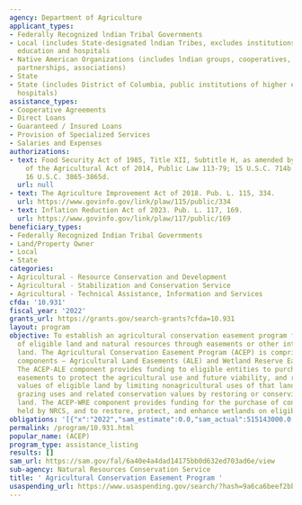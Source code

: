 ```yaml
---
agency: Department of Agriculture
applicant_types:
- Federally Recognized lndian Tribal Governments
- Local (includes State-designated lndian Tribes, excludes institutions of higher
  education and hospitals
- Native American Organizations (includes lndian groups, cooperatives, corporations,
  partnerships, associations)
- State
- State (includes District of Columbia, public institutions of higher education and
  hospitals)
assistance_types:
- Cooperative Agreements
- Direct Loans
- Guaranteed / Insured Loans
- Provision of Specialized Services
- Salaries and Expenses
authorizations:
- text: Food Security Act of 1985, Title XII, Subtitle H, as amended by Section 2301
    of the Agricultural Act of 2014, Public Law 113-79; 15 U.S.C. 714b and 714c and
    16 U.S.C. 3865-3865d.
  url: null
- text: The Agriculture Improvement Act of 2018. Pub. L. 115, 334.
  url: https://www.govinfo.gov/link/plaw/115/public/334
- text: Inflation Reduction Act of 2023. Pub. L. 117, 169.
  url: https://www.govinfo.gov/link/plaw/117/public/169
beneficiary_types:
- Federally Recognized Indian Tribal Governments
- Land/Property Owner
- Local
- State
categories:
- Agricultural - Resource Conservation and Development
- Agricultural - Stabilization and Conservation Service
- Agricultural - Technical Assistance, Information and Services
cfda: '10.931'
fiscal_year: '2022'
grants_url: https://grants.gov/search-grants?cfda=10.931
layout: program
objective: To establish an agricultural conservation easement program for the conservation
  of eligible land and natural resources through easements or other interests in the
  land. The Agricultural Conservation Easement Program (ACEP) is comprised of two
  components – Agricultural Land Easements (ALE) and Wetland Reserve Easements (WRE).
  The ACEP-ALE component provides funding to eligible entities to purchase conservation
  easements to protect the agricultural use and future viability, and related conservation
  values of eligible land by limiting nonagricultural uses of that land; and to protect
  grazing uses and related conservation values by restoring or conserving eligible
  land. The ACEP-WRE component provides funding for the purchase of conservation easements
  held by NRCS, and to restore, protect, and enhance wetlands on eligible land.
obligations: '[{"x":"2022","sam_estimate":0.0,"sam_actual":515143000.0,"usa_spending_actual":762123144.54},{"x":"2023","sam_estimate":632056000.0,"sam_actual":0.0,"usa_spending_actual":1274099945.21},{"x":"2024","sam_estimate":609966000.0,"sam_actual":0.0,"usa_spending_actual":97565420.54}]'
permalink: /program/10.931.html
popular_name: (ACEP)
program_type: assistance_listing
results: []
sam_url: https://sam.gov/fal/6a40e4a4dad14175bb0d632ed703ad6e/view
sub-agency: Natural Resources Conservation Service
title: ' Agricultural Conservation Easement Program '
usaspending_url: https://www.usaspending.gov/search/?hash=9a6ca6beef2bb73cf110a68f30f05ac4
---
```

